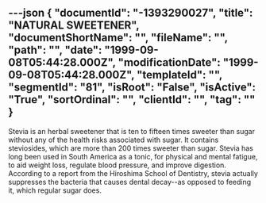 ---json
{
  "documentId": "-1393290027",
  "title": "NATURAL SWEETENER",
  "documentShortName": "",
  "fileName": "",
  "path": "",
  "date": "1999-09-08T05:44:28.000Z",
  "modificationDate": "1999-09-08T05:44:28.000Z",
  "templateId": "",
  "segmentId": "81",
  "isRoot": "False",
  "isActive": "True",
  "sortOrdinal": "",
  "clientId": "",
  "tag": ""
}
---

Stevia is an herbal sweetener that is ten to fifteen times sweeter than sugar without any of the health risks associated with sugar. It contains steviosides, which are more than 200 times sweeter than sugar. Stevia has long been used in South America as a tonic, for physical and mental fatigue, to aid weight loss, regulate blood pressure, and improve digestion. According to a report from the Hiroshima School of Dentistry, stevia actually suppresses the bacteria that causes dental decay--as opposed to feeding it, which regular sugar does.
